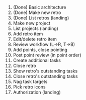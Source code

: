 1. (Done) Basic architecture
1. (Done) Make new retro
1. (Done) List retros (landing)
1. Make new project
1. List projects (landing)
1. Add retro item
1. Edit/delete retro item
1. Review workflow (L->R, T->B)
1. Add points, close pointing
1. Post point review (in point order)
1. Create additional tasks
1. Close retro
1. Show retro's outstanding tasks
1. Close retro's outstanding tasks
1. Nag task targets
1. Pick retro icons
1. Authorization (landing)
